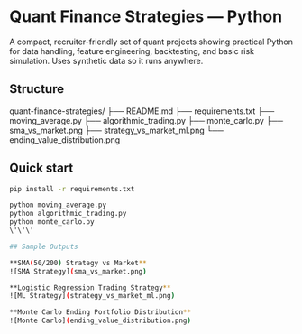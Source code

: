 # Quant Finance Strategies — Python

A compact, recruiter-friendly set of quant projects showing practical Python for data handling, feature engineering, backtesting, and basic risk simulation. Uses synthetic data so it runs anywhere.

## Structure
quant-finance-strategies/
├── README.md
├── requirements.txt
├── moving_average.py
├── algorithmic_trading.py
├── monte_carlo.py
├── sma_vs_market.png
├── strategy_vs_market_ml.png
└── ending_value_distribution.png

## Quick start
```bash
pip install -r requirements.txt

python moving_average.py
python algorithmic_trading.py
python monte_carlo.py
\'\'\'

## Sample Outputs

**SMA(50/200) Strategy vs Market**  
![SMA Strategy](sma_vs_market.png)

**Logistic Regression Trading Strategy**  
![ML Strategy](strategy_vs_market_ml.png)

**Monte Carlo Ending Portfolio Distribution**  
![Monte Carlo](ending_value_distribution.png)

